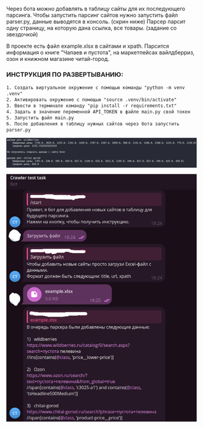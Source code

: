 Через бота можно добавлять в таблицу сайты для их последующего парсинга.
Чтобы запустить парсинг сайтов нужно запустить файл parser.py, данные выводятся в консоль. (скрин ниже)
Парсер парсит одну страницу, на которую дана ссылка, все товары. (задание со звездочкой)

В проекте есть файл example.xlsx в сайтами и xpath. Парсится информация о книге "Чапаев и пустота",
на маркетпейсах вайлдберриз, озон и книжном магазине читай-город.

### ИНСТРУКЦИЯ ПО РАЗВЕРТЫВАНИЮ:
    1. Создать виртуальное окружение с помощью команды "python -m venv .venv"
    2. Активировать окружение с помощью "source .venv/bin/activate"
    3. Ввести в терминале команду "pip install -r requirements.txt"
    4. Задать в значение переменной API_TOKEN в файле main.py свой токен
    5. Запустить файл main.py
    6. После добавления в таблицу нужных сайтов через бота запустить parser.py


![Вывод в консоль](docs/parsing.jpg)

![Использование бота](docs/bot_usage.jpg)
